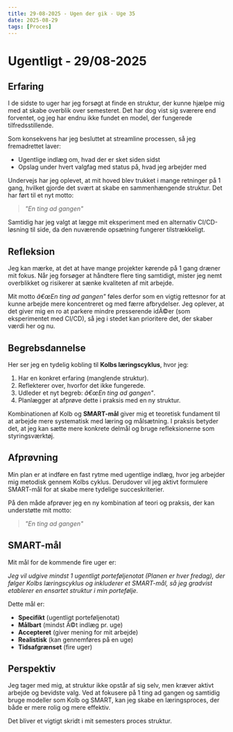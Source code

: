 ```yaml
---
title: 29-08-2025 - Ugen der gik - Uge 35
date: 2025-08-29
tags: [Proces]
---
```


# Ugentligt - 29/08-2025

## __Erfaring__  
I de sidste to uger har jeg forsøgt at finde en struktur, der kunne hjælpe mig med at skabe overblik over semesteret. Det har dog vist sig sværere end forventet, og jeg har endnu ikke fundet en model, der fungerede tilfredsstillende.  

Som konsekvens har jeg besluttet at streamline processen, så jeg fremadrettet laver:  
- Ugentlige indlæg om, hvad der er sket siden sidst  
- Opslag under hvert valgfag med status på, hvad jeg arbejder med  

Undervejs har jeg oplevet, at mit hoved blev trukket i mange retninger på 1 gang, hvilket gjorde det svært at skabe en sammenhængende struktur. Det har ført til et nyt motto:  

> *"En ting ad gangen"*  

Samtidig har jeg valgt at lægge mit eksperiment med en alternativ CI/CD-løsning til side, da den nuværende opsætning fungerer tilstrækkeligt.  

## __Refleksion__  
Jeg kan mærke, at det at have mange projekter kørende på 1 gang dræner mit fokus. Når jeg forsøger at håndtere flere ting samtidigt, mister jeg nemt overblikket og risikerer at sænke kvaliteten af mit arbejde.  

Mit motto *â€œEn ting ad gangen"* føles derfor som en vigtig rettesnor for at kunne arbejde mere koncentreret og med færre afbrydelser. Jeg oplever, at det giver mig en ro at parkere mindre presserende idÃ©er (som eksperimentet med CI/CD), så jeg i stedet kan prioritere det, der skaber værdi her og nu.  

## __Begrebsdannelse__  
Her ser jeg en tydelig kobling til **Kolbs læringscyklus**, hvor jeg:  
1. Har en konkret erfaring (manglende struktur).  
2. Reflekterer over, hvorfor det ikke fungerede.  
3. Udleder et nyt begreb: *â€œEn ting ad gangen"*.  
4. Planlægger at afprøve dette i praksis med en ny struktur.  

Kombinationen af Kolb og **SMART-mål** giver mig et teoretisk fundament til at arbejde mere systematisk med læring og målsætning. I praksis betyder det, at jeg kan sætte mere konkrete delmål og bruge refleksionerne som styringsværktøj.  

## __Afprøvning__  
Min plan er at indføre en fast rytme med ugentlige indlæg, hvor jeg arbejder mig metodisk gennem Kolbs cyklus. Derudover vil jeg aktivt formulere SMART-mål for at skabe mere tydelige succeskriterier.  

På den måde afprøver jeg en ny kombination af teori og praksis, der kan understøtte mit motto:  

> *"En ting ad gangen"*  

## __SMART-mål__  
Mit mål for de kommende fire uger er:  

*Jeg vil udgive mindst 1 ugentligt porteføljenotat (Planen er hver fredag), der følger Kolbs læringscyklus og inkluderer et SMART-mål, så jeg gradvist etablerer en ensartet struktur i min portefølje.*  

Dette mål er:  
- **Specifikt** (ugentligt porteføljenotat)  
- **Målbart** (mindst Ã©t indlæg pr. uge)  
- **Accepteret** (giver mening for mit arbejde)  
- **Realistisk** (kan gennemføres på en uge)  
- **Tidsafgrænset** (fire uger)  

## __Perspektiv__  
Jeg tager med mig, at struktur ikke opstår af sig selv, men kræver aktivt arbejde og bevidste valg. Ved at fokusere på 1 ting ad gangen og samtidig bruge modeller som Kolb og SMART, kan jeg skabe en læringsproces, der både er mere rolig og mere effektiv.  

Det bliver et vigtigt skridt i mit semesters proces struktur.
